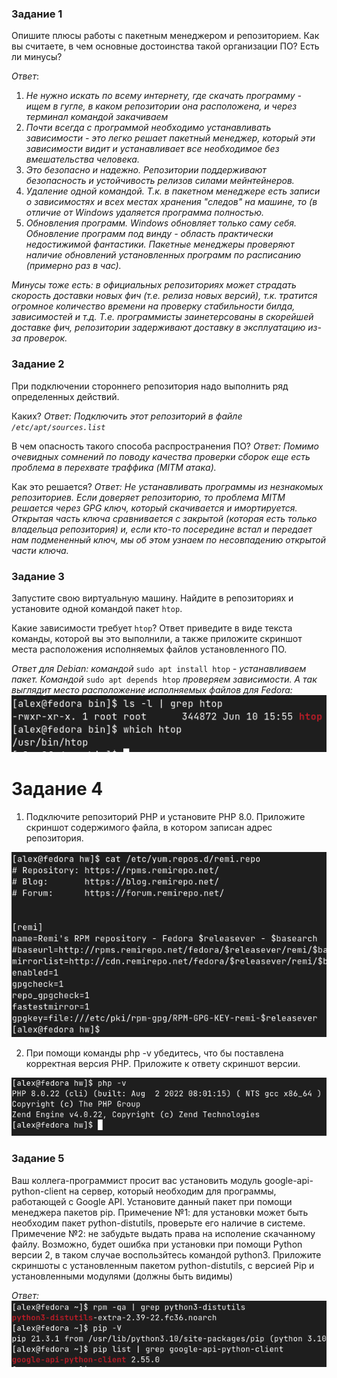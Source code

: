 ### Задание 1

Опишите плюсы работы с пакетным менеджером и репозиторием.
Как вы считаете, в чем основные достоинства такой организации ПО?
Есть ли минусы?

*Ответ*:
1. *Не нужно искать по всему интернету, где скачать программу - ищем в гугле, в каком репозитории она расположена, и через терминал командой закачиваем*
2. *Почти всегда с программой необходимо устанавливать зависимости - это легко решает пакетный менеджер, который эти зависимости видит и устанавливает все необходимое без вмешательства человека.*
3. *Это безопасно и надежно. Репозитории поддерживают безопасность и устойчивость релизов силами мейнтейнеров.*
4. *Удаление одной командой. Т.к. в пакетном менеджере есть записи о зависимостях и всех местах хранения "следов" на машине, то (в отличие от Windows удаляется программа полностью.*
5. *Обновления программ. Windows обновляет только саму себя. Обновление программ под винду - область практически недостижимой фантастики. Пакетные менеджеры проверяют наличие обновлений установленных программ по расписанию (примерно раз в час).*

*Минусы тоже есть: в официальных репозиториях может страдать скорость доставки новых фич (т.е. релиза новых версий), т.к. тратится огромное количество времени на проверку стабильности билда, зависимостей и т.д. Т.е. программисты заинетерсованы в скорейшей доставке фич, репозитории задерживают доставку в эксплуатацию из-за проверок.*

### Задание 2

При подключении стороннего репозитория надо выполнить ряд определенных действий.

Каких? *Ответ: Подключить этот репозиторий в файле `/etc/apt/sources.list`*

В чем опасность такого способа распространения ПО? *Ответ: Помимо очевидных сомнений по поводу качества проверки сборок еще есть проблема в перехвате траффика (MITM атака).*

Как это решается? *Ответ: Не устанавливать программы из незнакомых репозиториев. Если доверяет репозиторию, то проблема MITM решается через GPG ключ, который скачивается и имортируется. Открытая часть ключа сравнивается с закрытой (которая есть только владельца репозитория) и, если кто-то посередине встал и передает нам подмененный ключ, мы об этом узнаем по несовпадению открытой части ключа.*


### Задание 3

Запустите свою виртуальную машину.
Найдите в репозиториях и установите одной командой пакет `htop`.

Какие зависимости требует `htop`?
Ответ приведите в виде текста команды, которой вы это выполнили, а также приложите скриншот места расположения исполняемых файлов установленного ПО.

*Ответ для Debian: командой* `sudo apt install htop` *- устанавливаем пакет. Командой* `sudo apt depends htop` *проверяем зависимости.*
*А так выглядит место расположение исполняемых файлов для Fedora:*
![Fedora](pics/3_2_3.png)


# Задание 4

1. Подключите репозиторий PHP и установите PHP 8.0.
Приложите скриншот содержимого файла, в котором записан адрес репозитория.

![PHP](pics/3_2_4_1.png)

2. При помощи команды php -v убедитесь, что бы поставлена корректная версия PHP.
Приложите к ответу скриншот версии.

![PHP version](pics/3_2_4_2.png)


### Задание 5

Ваш коллега-программист просит вас установить модуль google-api-python-client на сервер, который необходим для программы, работающей с Google API.
Установите данный пакет при помощи менеджера пакетов pip.
Примечение №1: для установки может быть необходим пакет python-distutils, проверьте его наличие в системе.
Примечение №2: не забудьте выдать права на исполение скачанному файлу. Возможно, будет ошибка при установки при помощи Python версии 2, в таком случае воспользйтесь командой python3.
Приложите скриншоты с установленным пакетом python-distutils, с версией Pip и установленными модулями (должны быть видимы)

*Ответ:*
![Screenshot](pics/3_2_5.png)

